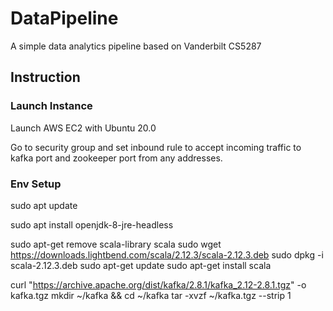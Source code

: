 # DataPipeline
A simple data analytics pipeline based on Vanderbilt CS5287

## Instruction

### Launch Instance

Launch AWS EC2 with Ubuntu 20.0

Go to security group and set inbound rule to accept incoming traffic to kafka port and zookeeper port from any addresses.

### Env Setup

sudo apt update

sudo apt install openjdk-8-jre-headless

sudo apt-get remove scala-library scala
sudo wget https://downloads.lightbend.com/scala/2.12.3/scala-2.12.3.deb
sudo dpkg -i scala-2.12.3.deb
sudo apt-get update
sudo apt-get install scala

curl "https://archive.apache.org/dist/kafka/2.8.1/kafka_2.12-2.8.1.tgz" -o kafka.tgz
mkdir ~/kafka && cd ~/kafka
tar -xvzf ~/kafka.tgz --strip 1